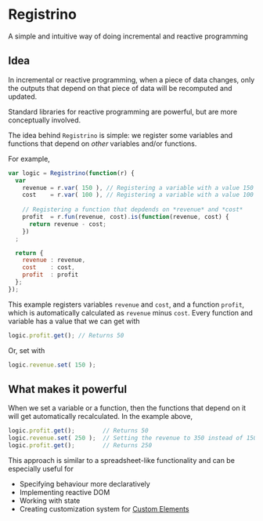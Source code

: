 # Registrino
A simple and intuitive way of doing incremental and reactive programming

## Idea
In incremental or reactive programming, when a piece of data changes, only the outputs that depend on that piece of data will be recomputed and updated.

Standard libraries for reactive programming are powerful, but are more conceptually involved.

The idea behind `Registrino` is simple: we register some variables and functions that depend on *other* variables and/or functions.

For example,

```javascript
var logic = Registrino(function(r) {
  var
    revenue = r.var( 150 ), // Registering a variable with a value 150
    cost    = r.var( 100 ), // Registering a variable with a value 100
    
    // Registering a function that depdends on *revenue* and *cost*
    profit  = r.fun(revenue, cost).is(function(revenue, cost) {
      return revenue - cost;
    })
  ;

  return {
    revenue : revenue,
    cost    : cost,
    profit  : profit
  };
});
```

This example registers variables `revenue` and `cost`, and a function `profit`, which is automatically calculated as `revenue` minus `cost`. Every function and variable has a value that we can get with

```javascript
logic.profit.get(); // Returns 50
```

Or, set with

```javascript
logic.revenue.set( 150 );
```

## What makes it powerful

When we set a variable or a function, then the functions that depend on it will get automatically recalculated. In the example above,

```javascript
logic.profit.get();        // Returns 50
logic.revenue.set( 250 );  // Setting the revenue to 350 instead of 150
logic.profit.get();        // Returns 250
```

This approach is similar to a spreadsheet-like functionality and can be especially useful for
* Specifying behaviour more declaratively
* Implementing reactive DOM
* Working with state
* Creating customization system for [Custom Elements](https://developers.google.com/web/fundamentals/getting-started/primers/customelements)

